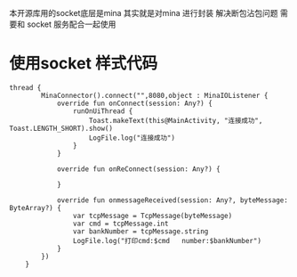 
本开源库用的socket底层是mina 其实就是对mina 进行封装  解决断包沾包问题 需要和 socket 服务配合一起使用

# 使用socket 样式代码

    thread {
            MinaConnector().connect("",8080,object : MinaIOListener {
                override fun onConnect(session: Any?) {
                    runOnUiThread {
                        Toast.makeText(this@MainActivity, "连接成功", Toast.LENGTH_SHORT).show()
                        LogFile.log("连接成功")
                    }
                }

                override fun onReConnect(session: Any?) {

                }

                override fun onmessageReceived(session: Any?, byteMessage: ByteArray?) {
                    var tcpMessage = TcpMessage(byteMessage)
                    var cmd = tcpMessage.int
                    var bankNumber = tcpMessage.string
                    LogFile.log("打印cmd:$cmd   number:$bankNumber")
                }
            })
        }